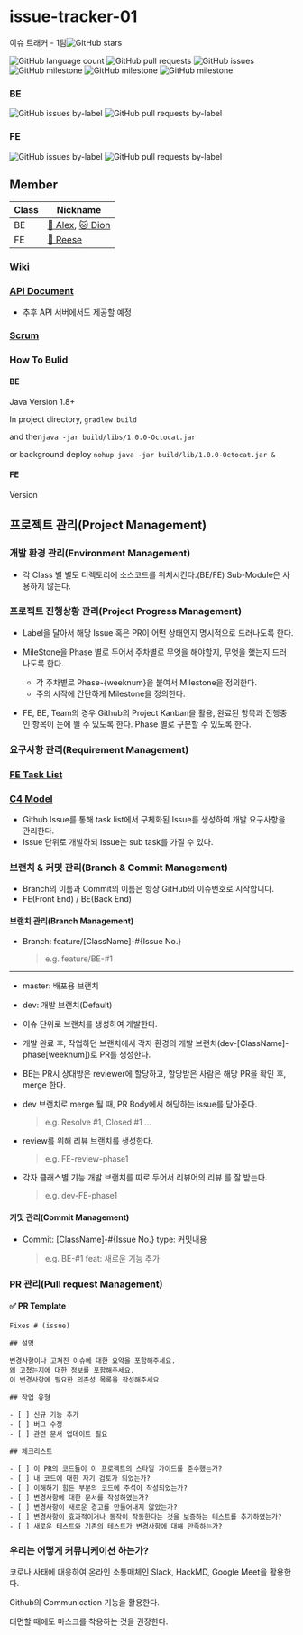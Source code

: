 # issue-tracker-01
이슈 트래커 - 1팀![GitHub stars](https://img.shields.io/github/stars/codesquad-member-2020/issue-tracker-01?style=social)

![GitHub language count](https://img.shields.io/github/languages/count/codesquad-member-2020/issue-tracker-01) ![GitHub pull requests](https://img.shields.io/github/issues-pr/codesquad-member-2020/issue-tracker-01?color=green) ![GitHub issues](https://img.shields.io/github/issues/codesquad-member-2020/issue-tracker-01) ![GitHub milestone](https://img.shields.io/github/milestones/progress-percent/codesquad-member-2020/issue-tracker-01/1) ![GitHub milestone](https://img.shields.io/github/milestones/progress-percent/codesquad-member-2020/issue-tracker-01/2) ![GitHub milestone](https://img.shields.io/github/milestones/progress-percent/codesquad-member-2020/issue-tracker-01/3)

### BE

![GitHub issues by-label](https://img.shields.io/github/issues/codesquad-member-2020/issue-tracker-01/%F0%9F%9A%8C%20BE) ![GitHub pull requests by-label](https://img.shields.io/github/issues-pr/codesquad-member-2020/issue-tracker-01/%F0%9F%9A%8C%20BE?color=green)

### FE

![GitHub issues by-label](https://img.shields.io/github/issues/codesquad-member-2020/issue-tracker-01/%F0%9F%A6%84%20FE) ![GitHub pull requests by-label](https://img.shields.io/github/issues-pr/codesquad-member-2020/issue-tracker-01/%F0%9F%A6%84%20FE?color=green)

## Member

| Class | Nickname                       |
| ----- | ------------------------------ |
| BE    | [🚌 Alex][alex], [🐱 Dion][dion] |
| FE    | [🦄 Reese][reese]               |

### [Wiki](https://github.com/codesquad-member-2020/issue-tracker-01/wiki)

### [API Document](https://github.com/codesquad-member-2020/issue-tracker-01/wiki/API-Document)

- 추후 API 서버에서도 제공할 예정

### [Scrum](https://github.com/codesquad-member-2020/issue-tracker-01/wiki/Scrum)

### How To Bulid

#### BE

Java Version 1.8+

In project directory, `gradlew build`

and then`java -jar build/libs/1.0.0-Octocat.jar`

or background deploy `nohup java -jar build/lib/1.0.0-Octocat.jar &`

#### FE

Version

## 프로젝트 관리(Project Management)

### 개발 환경 관리(Environment Management)

- 각 Class 별 별도 디렉토리에 소스코드를 위치시킨다.(BE/FE) Sub-Module은 사용하지 않는다.

### 프로젝트 진행상황 관리(Project Progress Management)

- Label을 달아서 해당 Issue 혹은 PR이 어떤 상태인지 명시적으로 드러나도록 한다.

- MileStone을 Phase 별로 두어서 주차별로 무엇을 해야할지, 무엇을 했는지 드러나도록 한다.

  - 각 주차별로 Phase-{weeknum}을 붙여서 Milestone을 정의한다.
  - 주의 시작에 간단하게 Milestone을 정의한다.

- FE, BE, Team의 경우 Github의 Project Kanban을 활용, 완료된 항목과 진행중인 항목이 눈에 띌 수 있도록 한다.
  Phase 별로 구분할 수 있도록 한다.

### 요구사항 관리(Requirement Management)

### [FE Task List](https://docs.google.com/spreadsheets/d/1U-_ApHx159JGWFy9P9KViVSK9zQEAFZmE7JAQ2qmW0c/edit?usp=sharing)

### [C4 Model](https://github.com/codesquad-member-2020/issue-tracker-01/issues/16)

- Github Issue를 통해 task list에서 구체화된 Issue를 생성하여 개발 요구사항을 관리한다.
- Issue 단위로 개발하되 Issue는 sub task를 가질 수 있다.

### 브랜치 & 커밋 관리(Branch & Commit Management)

- Branch의 이름과 Commit의 이름은 항상 GitHub의 이슈번호로 시작합니다.
- FE(Front End) / BE(Back End)

#### 브랜치 관리(Branch Management)

- Branch: feature/[ClassName]-#{Issue No.}

  > e.g. feature/BE-#1

---

- master: 배포용 브랜치

- dev: 개발 브랜치(Default)

- 이슈 단위로 브랜치를 생성하여 개발한다.

- 개발 완료 후, 작업하던 브랜치에서 각자 환경의 개발 브랜치(dev-[ClassName]-phase[weeknum])로 PR를 생성한다.

- BE는 PR시 상대방은 reviewer에 할당하고, 할당받은 사람은 해당 PR을 확인 후, merge 한다.

- dev 브랜치로 merge 될 때, PR Body에서 해당하는 issue를 닫아준다.

  > e.g. Resolve #1, Closed #1 ...

- review를 위해 리뷰 브랜치를 생성한다.

  > e.g. FE-review-phase1

- 각자 클래스별 기능 개발 브랜치를 따로 두어서 리뷰어의 리뷰 를 잘 받는다.

  > e.g. dev-FE-phase1

#### 커밋 관리(Commit Management)

- Commit: [ClassName]-#{Issue No.} type: 커밋내용

  > e.g. BE-#1 feat: 새로운 기능 추가

### PR 관리(Pull request Management)

#### ✅ PR Template

```
Fixes # (issue)

## 설명

변경사항이나 고쳐진 이슈에 대한 요약을 포함해주세요.
왜 고쳤는지에 대한 정보를 포함해주세요.
이 변경사항에 필요한 의존성 목록을 작성해주세요.

## 작업 유형

- [ ] 신규 기능 추가
- [ ] 버그 수정
- [ ] 관련 문서 업데이트 필요

## 체크리스트

- [ ] 이 PR의 코드들이 이 프로젝트의 스타일 가이드를 준수했는가?
- [ ] 내 코드에 대한 자기 검토가 되었는가?
- [ ] 이해하기 힘든 부분의 코드에 주석이 작성되었는가?
- [ ] 변경사항에 대한 문서를 작성하였는가?
- [ ] 변경사항이 새로운 경고를 만들어내지 않았는가?
- [ ] 변경사항이 효과적이거나 동작이 작동한다는 것을 보증하는 테스트를 추가하였는가?
- [ ] 새로운 테스트와 기존의 테스트가 변경사항에 대해 만족하는가?
```

### 우리는 어떻게 커뮤니케이션 하는가?

코로나 사태에 대응하여 온라인 소통매체인 Slack, HackMD, Google Meet을 활용한다.

Github의 Communication 기능을 활용한다.

대면할 때에도 마스크를 착용하는 것을 권장한다.

[alex]: https://github.com/haveagood
[reese]: https://github.com/reesekimm
[dion]: https://github.com/ksundong

